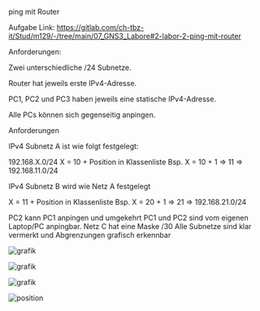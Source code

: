 ping mit Router

Aufgabe Link:
https://gitlab.com/ch-tbz-it/Stud/m129/-/tree/main/07_GNS3_Labore#2-labor-2-ping-mit-router

Anforderungen:

Zwei unterschiedliche /24 Subnetze.

Router hat jeweils erste IPv4-Adresse.

PC1, PC2 und PC3 haben jeweils eine statische IPv4-Adresse.

Alle PCs können sich gegenseitig anpingen.

Anforderungen

IPv4 Subnetz A ist wie folgt festgelegt:

192.168.X.0/24
X = 10 + Position in Klassenliste
Bsp. X = 10 + 1 => 11 => 192.168.11.0/24


IPv4 Subnetz B wird wie Netz A festgelegt

X = 11 + Position in Klassenliste
Bsp. X = 20 + 1 => 21 => 192.168.21.0/24


PC2 kann PC1 anpingen und umgekehrt
PC1 und PC2 sind vom eigenen Laptop/PC anpingbar.
Netz C hat eine Maske /30
Alle Subnetze sind klar vermerkt und Abgrenzungen grafisch erkennbar




![grafik](https://user-images.githubusercontent.com/102586033/172202398-2f46672c-6e5c-4397-b396-7118c7d695ba.png)




![grafik](https://user-images.githubusercontent.com/102586033/172212957-d41289e8-3944-4665-ad43-17ceb9939dbc.png)


![grafik](https://user-images.githubusercontent.com/102586033/172215294-3564f369-2bb8-4e29-ae62-e9414875ca72.png)



![position](https://user-images.githubusercontent.com/102586033/172213620-d8affa81-6f0a-4f8a-b7fd-31d87acba580.jpg)


